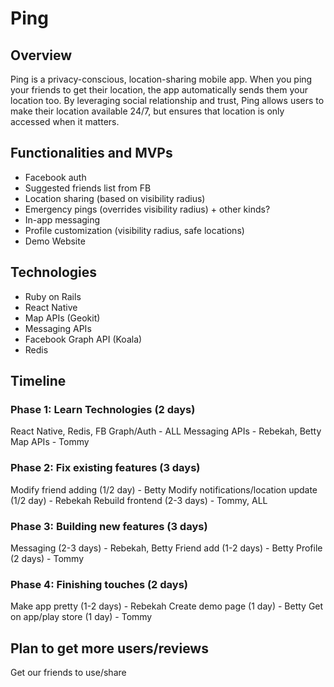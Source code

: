 # Ping

## Overview

Ping is a privacy-conscious, location-sharing mobile app. When you ping your friends to get their location, the app automatically sends them your location too. By leveraging social relationship and trust, Ping allows users to make their location available 24/7, but ensures that location is only accessed when it matters.

## Functionalities and MVPs

- Facebook auth
- Suggested friends list from FB
- Location sharing (based on visibility radius)
- Emergency pings (overrides visibility radius) + other kinds?
- In-app messaging
- Profile customization (visibility radius, safe locations)
- Demo Website

## Technologies

- Ruby on Rails
- React Native
- Map APIs (Geokit)
- Messaging APIs
- Facebook Graph API (Koala)
- Redis

## Timeline

### Phase 1: Learn Technologies (2 days)

React Native, Redis, FB Graph/Auth - ALL
Messaging APIs - Rebekah, Betty
Map APIs - Tommy

### Phase 2: Fix existing features (3 days)

Modify friend adding (1/2 day) - Betty
Modify notifications/location update (1/2 day) - Rebekah
Rebuild frontend (2-3 days) - Tommy, ALL

### Phase 3: Building new features (3 days)

Messaging (2-3 days) - Rebekah, Betty
Friend add (1-2 days) - Betty
Profile (2 days) - Tommy

### Phase 4: Finishing touches (2 days)

Make app pretty (1-2 days) - Rebekah
Create demo page (1 day) - Betty
Get on app/play store (1 day) - Tommy

## Plan to get more users/reviews

Get our friends to use/share
